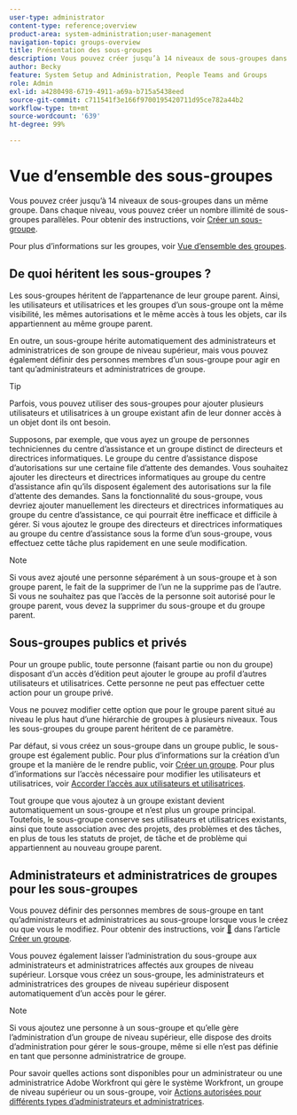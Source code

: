 ```yaml
---
user-type: administrator
content-type: reference;overview
product-area: system-administration;user-management
navigation-topic: groups-overview
title: Présentation des sous-groupes
description: Vous pouvez créer jusqu’à 14 niveaux de sous-groupes dans un même groupe. Dans chaque niveau, vous pouvez créer un nombre illimité de sous-groupes parallèles.
author: Becky
feature: System Setup and Administration, People Teams and Groups
role: Admin
exl-id: a4280498-6719-4911-a69a-b715a5438eed
source-git-commit: c711541f3e166f9700195420711d95ce782a44b2
workflow-type: tm+mt
source-wordcount: '639'
ht-degree: 99%

---
```


# Vue d’ensemble des sous-groupes

Vous pouvez créer jusqu’à 14 niveaux de sous-groupes dans un même groupe. Dans chaque niveau, vous pouvez créer un nombre illimité de sous-groupes parallèles. Pour obtenir des instructions, voir [Créer un sous-groupe](../../../administration-and-setup/manage-groups/create-and-manage-subgroups/create-a-subgroup.md).

Pour plus d’informations sur les groupes, voir [Vue d’ensemble des groupes](../../../administration-and-setup/manage-groups/groups-overview/groups.md).

## De quoi héritent les sous-groupes ?

Les sous-groupes héritent de l’appartenance de leur groupe parent. Ainsi, les utilisateurs et utilisatrices et les groupes d’un sous-groupe ont la même visibilité, les mêmes autorisations et le même accès à tous les objets, car ils appartiennent au même groupe parent.

En outre, un sous-groupe hérite automatiquement des administrateurs et administratrices de son groupe de niveau supérieur, mais vous pouvez également définir des personnes membres d’un sous-groupe pour agir en tant qu’administrateurs et administratrices de groupe.

>[!TIP]
>
>Parfois, vous pouvez utiliser des sous-groupes pour ajouter plusieurs utilisateurs et utilisatrices à un groupe existant afin de leur donner accès à un objet dont ils ont besoin.
>
>Supposons, par exemple, que vous ayez un groupe de personnes techniciennes du centre d’assistance et un groupe distinct de directeurs et directrices informatiques. Le groupe du centre d’assistance dispose d’autorisations sur une certaine file d’attente des demandes. Vous souhaitez ajouter les directeurs et directrices informatiques au groupe du centre d’assistance afin qu’ils disposent également des autorisations sur la file d’attente des demandes. Sans la fonctionnalité du sous-groupe, vous devriez ajouter manuellement les directeurs et directrices informatiques au groupe du centre d’assistance, ce qui pourrait être inefficace et difficile à gérer. Si vous ajoutez le groupe des directeurs et directrices informatiques au groupe du centre d’assistance sous la forme d’un sous-groupe, vous effectuez cette tâche plus rapidement en une seule modification.

>[!NOTE]
>
>Si vous avez ajouté une personne séparément à un sous-groupe et à son groupe parent, le fait de la supprimer de l’un ne la supprime pas de l’autre. Si vous ne souhaitez pas que l’accès de la personne soit autorisé pour le groupe parent, vous devez la supprimer du sous-groupe et du groupe parent.

## Sous-groupes publics et privés

Pour un groupe public, toute personne (faisant partie ou non du groupe) disposant d’un accès d’édition peut ajouter le groupe au profil d’autres utilisateurs et utilisatrices. Cette personne ne peut pas effectuer cette action pour un groupe privé.

Vous ne pouvez modifier cette option que pour le groupe parent situé au niveau le plus haut d’une hiérarchie de groupes à plusieurs niveaux. Tous les sous-groupes du groupe parent héritent de ce paramètre.

Par défaut, si vous créez un sous-groupe dans un groupe public, le sous-groupe est également public. Pour plus d’informations sur la création d’un groupe et la manière de le rendre public, voir [Créer un groupe](../../../administration-and-setup/manage-groups/create-and-manage-groups/create-a-group.md). Pour plus d’informations sur l’accès nécessaire pour modifier les utilisateurs et utilisatrices, voir  [Accorder l’accès aux utilisateurs et utilisatrices](../../../administration-and-setup/add-users/configure-and-grant-access/grant-access-other-users.md).

Tout groupe que vous ajoutez à un groupe existant devient automatiquement un sous-groupe et n’est plus un groupe principal. Toutefois, le sous-groupe conserve ses utilisateurs et utilisatrices existants, ainsi que toute association avec des projets, des problèmes et des tâches, en plus de tous les statuts de projet, de tâche et de problème qui appartiennent au nouveau groupe parent.

## Administrateurs et administratrices de groupes pour les sous-groupes

<!--
Group Admins of a subgroup can't manage statuses or project preferences of the subgroup YET (Sprint 22/Oct 28, 2020)</p>
-->

Vous pouvez définir des personnes membres de sous-groupe en tant qu’administrateurs et administratrices au sous-groupe lorsque vous le créez ou que vous le modifiez. Pour obtenir des instructions, voir [&#128279;](../../../administration-and-setup/manage-groups/create-and-manage-groups/create-a-group.md#create) dans l’article [Créer un groupe](../../../administration-and-setup/manage-groups/create-and-manage-groups/create-a-group.md).

Vous pouvez également laisser l’administration du sous-groupe aux administrateurs et administratrices affectés aux groupes de niveau supérieur. Lorsque vous créez un sous-groupe, les administrateurs et administratrices des groupes de niveau supérieur disposent automatiquement d’un accès pour le gérer.

>[!NOTE]
>
>Si vous ajoutez une personne à un sous-groupe et qu’elle gère l’administration d’un groupe de niveau supérieur, elle dispose des droits d’administration pour gérer le sous-groupe, même si elle n’est pas définie en tant que personne administratrice de groupe.

Pour savoir quelles actions sont disponibles pour un administrateur ou une administratrice Adobe Workfront qui gère le système Workfront, un groupe de niveau supérieur ou un sous-groupe, voir [Actions autorisées pour différents types d’administrateurs et administratrices](../../../administration-and-setup/manage-groups/group-roles/group-actions-allowed-different-types-admins.md).
